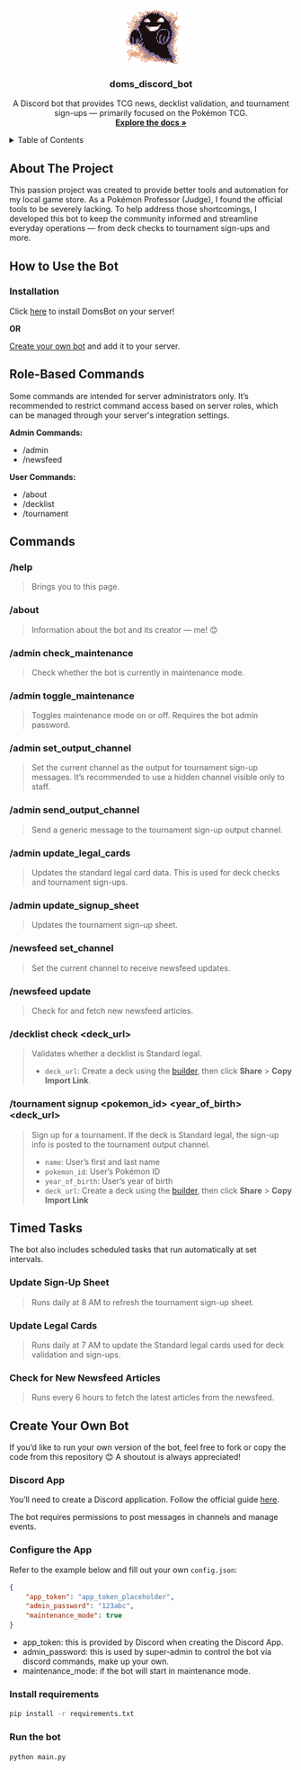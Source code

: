 <!-- PROJECT LOGO -->
<br />
<div align="center">
  <a href="https://github.com/othneildrew/Best-README-Template">
    <img src="images/logo.gif" alt="Logo" width="114" height="96">
  </a>

  <h3 align="center">doms_discord_bot</h3>

  <p align="center">
    A Discord bot that provides TCG news, decklist validation, and tournament sign-ups — primarily focused on the Pokémon TCG.
    <br />
    <a href="https://github.com/Dominic-Santos/doms_discord_bot"><strong>Explore the docs »</strong></a>
  </p>
</div>

<!-- TABLE OF CONTENTS -->
<details>
  <summary>Table of Contents</summary>
  <ol>
    <li>
        <a href="#About-The-Project">About The Project</a>
    </li>
    <li>
        <a href="#How-to-use-the-bot">How to Use the Bot</a>
        <ul>
            <li><a href="#Installation">Installation</a></li>
        </ul>
    </li>
    <li>
        <a href="#Roles-based-commands">Role-Based Commands</a>
    </li>
    <li>
        <a href="#Commands">Commands</a>
    </li>
    <li>
        <a href="#Timed-tasks">Timed Tasks</a>
        <ul>
            <li><a href="#Update-sign-up-sheet">Update Sign-Up Sheet</a></li>
            <li><a href="#Update-legal-cards">Update Legal Cards</a></li>
            <li><a href="#Check-for-new-newsfeed-articles">Check for New Newsfeed Articles</a></li>
        </ul>
    </li>
    <li>
        <a href="#Create-your-own-bot">Create Your Own Bot</a>
        <ul>
            <li><a href="#Discord-App">Discord App</a></li>
            <li><a href="#Configure-the-App">Configure the App</a></li>
            <li><a href="#Install-requirements">Install Requirements</a></li>
            <li><a href="#Run-the-bot">Run the Bot</a></li>
        </ul>
    </li>
  </ol>
</details>


<!-- ABOUT THE PROJECT -->
## About The Project

This passion project was created to provide better tools and automation for my local game store. As a Pokémon Professor (Judge), I found the official tools to be severely lacking. To help address those shortcomings, I developed this bot to keep the community informed and streamline everyday operations — from deck checks to tournament sign-ups and more.

## How to Use the Bot

### Installation

Click [here](https://discord.com/oauth2/authorize?client_id=1398430497947779182) to install DomsBot on your server!

**OR**

<a href="#create-your-own-bot">Create your own bot</a> and add it to your server.

## Role-Based Commands

Some commands are intended for server administrators only. It’s recommended to restrict command access based on server roles, which can be managed through your server's integration settings.

**Admin Commands:**
* /admin
* /newsfeed

**User Commands:**
* /about  
* /decklist  
* /tournament

## Commands

### /help

> Brings you to this page.

### /about

> Information about the bot and its creator — me! 😊

### /admin check_maintenance

> Check whether the bot is currently in maintenance mode.

### /admin toggle_maintenance <password>

> Toggles maintenance mode on or off. Requires the bot admin password.

### /admin set_output_channel

> Set the current channel as the output for tournament sign-up messages.
> It’s recommended to use a hidden channel visible only to staff.

### /admin send_output_channel

> Send a generic message to the tournament sign-up output channel.

### /admin update_legal_cards

> Updates the standard legal card data. This is used for deck checks and tournament sign-ups.

### /admin update_signup_sheet

> Updates the tournament sign-up sheet.

### /newsfeed set_channel

> Set the current channel to receive newsfeed updates.

### /newsfeed update

> Check for and fetch new newsfeed articles.

### /decklist check <deck_url>

> Validates whether a decklist is Standard legal.
> * `deck_url`: Create a deck using the [builder](https://my.limitlesstcg.com/builder), then click **Share** > **Copy Import Link**.

### /tournament signup <name> <pokemon_id> <year_of_birth> <deck_url>

> Sign up for a tournament. If the deck is Standard legal, the sign-up info is posted to the tournament output channel.
> * `name`: User’s first and last name  
> * `pokemon_id`: User’s Pokémon ID  
> * `year_of_birth`: User’s year of birth  
> * `deck_url`: Create a deck using the [builder](https://my.limitlesstcg.com/builder), then click **Share** > **Copy Import Link**

## Timed Tasks

The bot also includes scheduled tasks that run automatically at set intervals.

### Update Sign-Up Sheet

> Runs daily at 8 AM to refresh the tournament sign-up sheet.

### Update Legal Cards

> Runs daily at 7 AM to update the Standard legal cards used for deck validation and sign-ups.

### Check for New Newsfeed Articles

> Runs every 6 hours to fetch the latest articles from the newsfeed.

## Create Your Own Bot

If you’d like to run your own version of the bot, feel free to fork or copy the code from this repository 😊 A shoutout is always appreciated!

### Discord App

You’ll need to create a Discord application. Follow the official guide [here](https://discord.com/developers/docs/intro).

The bot requires permissions to post messages in channels and manage events.

### Configure the App

Refer to the example below and fill out your own `config.json`:
```json
{
    "app_token": "app_token_placeholder",
    "admin_password": "123abc",
    "maintenance_mode": true
}
```
* app_token: this is provided by Discord when creating the Discord App.
* admin_password: this is used by super-admin to control the bot via discord commands, make up your own.
* maintenance_mode: if the bot will start in maintenance mode.

### Install requirements
```sh
pip install -r requirements.txt
```

### Run the bot
```sh
python main.py
```
